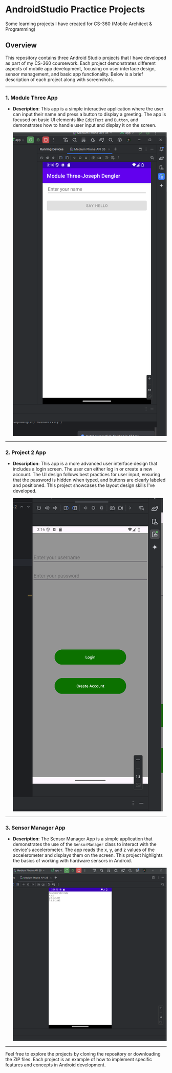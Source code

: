 # AndroidStudio Practice Projects
Some learning projects I have created for CS-360 (Mobile Architect &amp; Programming)

## Overview

This repository contains three Android Studio projects that I have developed as part of my CS-360 coursework. Each project demonstrates different aspects of mobile app development, focusing on user interface design, sensor management, and basic app functionality. Below is a brief description of each project along with screenshots.

---

### 1. **Module Three App**
   - **Description**: This app is a simple interactive application where the user can input their name and press a button to display a greeting. The app is focused on basic UI elements like `EditText` and `Button`, and demonstrates how to handle user input and display it on the screen.

     ![Module Three App](imgs/Module%203.png)

---

### 2. **Project 2 App**
   - **Description**: This app is a more advanced user interface design that includes a login screen. The user can either log in or create a new account. The UI design follows best practices for user input, ensuring that the password is hidden when typed, and buttons are clearly labeled and positioned. This project showcases the layout design skills I've developed.

     ![Project 2 App](imgs/Project%202.png)

---

### 3. **Sensor Manager App**
   - **Description**: The Sensor Manager App is a simple application that demonstrates the use of the `SensorManager` class to interact with the device's accelerometer. The app reads the x, y, and z values of the accelerometer and displays them on the screen. This project highlights the basics of working with hardware sensors in Android.

     ![Sensor Manager App](imgs/Sensor.png)

---

Feel free to explore the projects by cloning the repository or downloading the ZIP files. Each project is an example of how to implement specific features and concepts in Android development.
